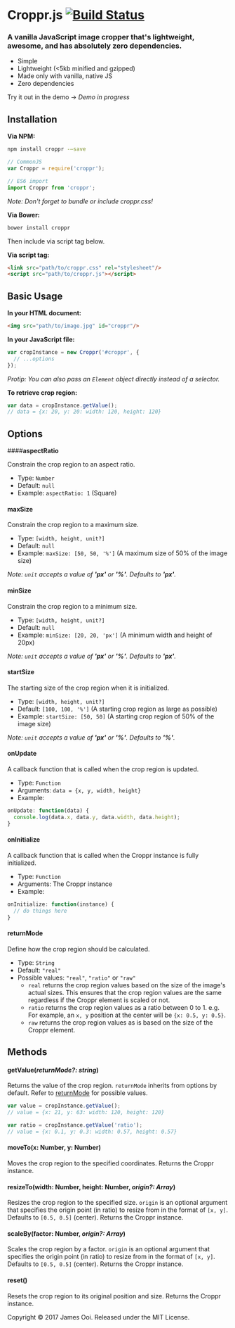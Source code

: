 # Croppr.js [![Build Status](https://travis-ci.org/jamesssooi/Croppr.js.svg?branch=master)](https://travis-ci.org/jamesssooi/Croppr.js)

### A vanilla JavaScript image cropper that's lightweight, awesome, and has absolutely zero dependencies.

* Simple
* Lightweight (<5kb minified and gzipped)
* Made only with vanilla, native JS
* Zero dependencies

Try it out in the demo →
_Demo in progress_

## Installation

**Via NPM:**

```bash
npm install croppr -—save
```

```javascript
// CommonJS
var Croppr = require('croppr');

// ES6 import
import Croppr from 'croppr';
```
_Note: Don't forget to bundle or include croppr.css!_

**Via Bower:**
```bash
bower install croppr
```
Then include via script tag below.

**Via script tag:**

```html
<link src="path/to/croppr.css" rel="stylesheet"/>
<script src="path/to/croppr.js"></script>
```


## Basic Usage

**In your HTML document:**

```html
<img src="path/to/image.jpg" id="croppr"/>
```

**In your JavaScript file:**

```javascript
var cropInstance = new Croppr('#croppr', {
  // ...options
});
```

_Protip: You can also pass an `Element` object directly instead of a selector._

**To retrieve crop region:**

```javascript
var data = cropInstance.getValue();
// data = {x: 20, y: 20: width: 120, height: 120}
```



## Options

####**aspectRatio**

Constrain the crop region to an aspect ratio.

* Type: `Number`
* Default: `null`
* Example: `aspectRatio: 1` (Square)



#### **maxSize**

Constrain the crop region to a maximum size.

* Type: `[width, height, unit?]`
* Default: `null`
* Example: `maxSize: [50, 50, '%']` (A maximum size of 50% of the image size)

_Note: `unit` accepts a value of **'px'** or **'%'**. Defaults to **'px'**._



#### **minSize**

Constrain the crop region to a minimum size.

- Type: `[width, height, unit?]`
- Default: `null`
- Example: `minSize: [20, 20, 'px']` (A minimum width and height of 20px)

_Note: `unit` accepts a value of **'px'** or **'%'**. Defaults to **'px'**._



#### **startSize**

The starting size of the crop region when it is initialized.

- Type: `[width, height, unit?]`
- Default: `[100, 100, '%']` (A starting crop region as large as possible)
- Example: `startSize: [50, 50]` (A starting crop region of 50% of the image size)

_Note: `unit` accepts a value of **'px'** or **'%'**. Defaults to **'%'**._



#### **onUpdate**

A callback function that is called when the crop region is updated.

* Type: `Function`
* Arguments: `data = {x, y, width, height}`
* Example:
```javascript
onUpdate: function(data) {
  console.log(data.x, data.y, data.width, data.height);
}
```

#### onInitialize

A callback function that is called when the Croppr instance is fully initialized.

* Type: `Function`
* Arguments: The Croppr instance
* Example:
```javascript
onInitialize: function(instance) {
  // do things here
}
```


#### **returnMode**

Define how the crop region should be calculated.

* Type: `String`
* Default: `"real"`
* Possible values: `"real"`, `"ratio"` or `"raw"`
  * `real` returns the crop region values based on the size of the image's actual sizes. This ensures that the crop region values are the same regardless if the Croppr element is scaled or not.
  * `ratio` returns the crop region values as a ratio between 0 to 1. e.g. For example, an `x, y` position at the center will be `{x: 0.5, y: 0.5}`.
  * `raw` returns the crop region values as is based on the size of the Croppr element.



## Methods

#### getValue(_returnMode?: string_)

Returns the value of the crop region. `returnMode` inherits from options by default. Refer to [returnMode](#returnmode) for possible values.

```javascript
var value = cropInstance.getValue();
// value = {x: 21, y: 63: width: 120, height: 120}

var ratio = cropInstance.getValue('ratio');
// value = {x: 0.1, y: 0.3: width: 0.57, height: 0.57}
```

#### moveTo(x: Number, y: Number)

Moves the crop region to the specified coordinates. Returns the Croppr instance.

#### resizeTo(width: Number, height: Number, _origin?: Array_)

Resizes the crop region to the specified size. `origin` is an optional argument that specifies the origin point (in ratio) to resize from in the format of `[x, y]`. Defaults to `[0.5, 0.5]` (center). Returns the Croppr instance.

#### scaleBy(factor: Number, _origin?: Array_)

Scales the crop region by a factor. `origin` is an optional argument that specifies the origin point (in ratio) to resize from in the format of `[x, y]`. Defaults to `[0.5, 0.5]` (center). Returns the Croppr instance.

#### reset()

Resets the crop region to its original position and size. Returns the Croppr instance.

Copyright © 2017 James Ooi.
Released under the MIT License.